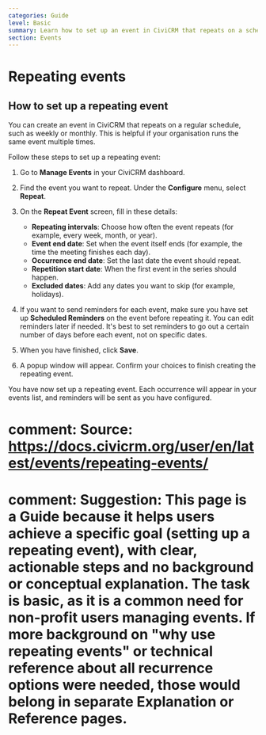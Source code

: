 ```yaml
---
categories: Guide
level: Basic
summary: Learn how to set up an event in CiviCRM that repeats on a schedule, including how to choose dates, set exclusions, and manage reminders.
section: Events
---
```


# Repeating events

## How to set up a repeating event

You can create an event in CiviCRM that repeats on a regular schedule, such as weekly or monthly. This is helpful if your organisation runs the same event multiple times.

Follow these steps to set up a repeating event:

1. Go to **Manage Events** in your CiviCRM dashboard.

2. Find the event you want to repeat. Under the **Configure** menu, select **Repeat**.

3. On the **Repeat Event** screen, fill in these details:
   - **Repeating intervals**: Choose how often the event repeats (for example, every week, month, or year).
   - **Event end date**: Set when the event itself ends (for example, the time the meeting finishes each day).
   - **Occurrence end date**: Set the last date the event should repeat.
   - **Repetition start date**: When the first event in the series should happen.
   - **Excluded dates**: Add any dates you want to skip (for example, holidays).

4. If you want to send reminders for each event, make sure you have set up **Scheduled Reminders** on the event before repeating it. You can edit reminders later if needed. It's best to set reminders to go out a certain number of days before each event, not on specific dates.

5. When you have finished, click **Save**.

6. A popup window will appear. Confirm your choices to finish creating the repeating event.

You have now set up a repeating event. Each occurrence will appear in your events list, and reminders will be sent as you have configured.

# comment: Source: https://docs.civicrm.org/user/en/latest/events/repeating-events/
# comment: Suggestion: This page is a Guide because it helps users achieve a specific goal (setting up a repeating event), with clear, actionable steps and no background or conceptual explanation. The task is basic, as it is a common need for non-profit users managing events. If more background on "why use repeating events" or technical reference about all recurrence options were needed, those would belong in separate Explanation or Reference pages.